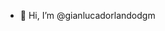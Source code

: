 - 👋 Hi, I’m @gianlucadorlandodgm

<!---
gianlucadorlandodgm/gianlucadorlandodgm is a ✨ special ✨ repository because its `README.md` (this file) appears on your GitHub profile.
You can click the Preview link to take a look at your changes.
--->
